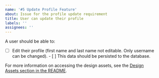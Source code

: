 ```yaml
---
name: '#5 Update Profile Feature'
about: Issue for the profile update requirement
title: User can update their profile
labels: ''
assignees: ''
---
```


A user should be able to:

- [ ] Edit their profile (first name and last name not editable. Only username can be changed). - [ ] This data should be persisted to the database.

For more information on accessing the design assets, see the [Design Assets section in the README](https://github.com/Recruiter2/ArgentBank-website#design-assets).
